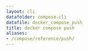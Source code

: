 ```yaml
---
layout: cli
datafolder: compose-cli
datafile: docker_compose_push
title: docker compose push
aliases:
- /compose/reference/push/
---
```

<!--
Sorry, but the contents of this page are automatically generated from
Docker's source code. If you want to suggest a change to the text that appears
here, you'll need to find the string by searching this repo:
https://github.com/docker/compose
-->
